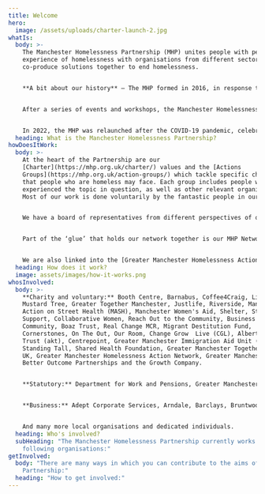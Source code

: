 ```yaml
---
title: Welcome
hero:
  image: /assets/uploads/charter-launch-2.jpg
whatIs:
  body: >-
    The Manchester Homelessness Partnership (MHP) unites people with personal
    experience of homelessness with organisations from different sectors, to
    co-produce solutions together to end homelessness.


    **A bit about our history** – The MHP formed in 2016, in response to growing concerns about high levels of visible rough sleepers in Manchester city centre, and indicators showing that all forms of homelessness were on the rise across Manchester at a rate which was higher than the national average.  There was a recognition that more needed to be done to address homelessness in Manchester – but we also needed to change the way in which it's done. 


    After a series of events and workshops, the Manchester Homelessness Partnership was formed, bringing together cross-sector organisations and people who have experienced homelessness, to tackle homelessness in Manchester.


    In 2022, the MHP was relaunched after the COVID-19 pandemic, celebrating the successes of the Partnership so far, while also recognising that we need to continue working together and adapting our response to end homelessness in Manchester.
  heading: What is the Manchester Homelessness Partnership?
howDoesItWork:
  body: >-
    At the heart of the Partnership are our
    [Charter](https://mhp.org.uk/charter/) values and the [Actions
    Groups](https://mhp.org.uk/action-groups/) which tackle specific challenges
    that people who are homeless may face. Each group includes people who have
    experienced the topic in question, as well as other relevant organisations.
    Most of our work is done voluntarily by the fantastic people in our network.


    We have a board of representatives from different perspectives of our city which meets to use its collective influence to remove systemic blockages. 


    Part of the ‘glue’ that holds our network together is our MHP Network and Communications Worker, a post hosted by [Macc](https://manchestercommunitycentral.org/about-us) and funded by MCC, the NHS and the Covid Recovery Fund via Young Manchester. 


    We are also linked into the [Greater Manchester Homelessness Action Network](https://www.gmhan.net/).
  heading: How does it work?
  image: assets/images/how-it-works.png
whosInvolved:
  body: >-
    **Charity and voluntary:** Booth Centre, Barnabus, Coffee4Craig, Lifeshare,
    Mustard Tree, Greater Together Manchester, Justlife, Riverside, Manchester
    Action on Street Health (MASH), Manchester Women's Aid, Shelter, Street
    Support, Collaborative Women, Reach Out to the Community, Business In The
    Community, Boaz Trust, Real Change MCR, Migrant Destitution Fund,
    Cornerstones, On The Out, Our Room, Change Grow  Live (CGL), Albert Kennedy
    Trust (akt), Centrepoint, Greater Manchester Immigration Aid Unit (GMIAU),
    Standing Tall, Shared Health Foundation, Greater Manchester Together, Depaul
    UK, Greater Manchester Homelessness Action Network, Greater Manchester
    Better Outcome Partnerships and the Growth Company.


    **Statutory:** Department for Work and Pensions, Greater Manchester Combined Authority, Greater Manchester Police, Greater Manchester Probation, Manchester City Council - including MCC Commissioning, Rough Sleeper Team and MCC Work and Skills, NHS, Riverside Housing, Urban Village Medical Practice and Manchester Metropolitan University.


    **Business:** Adept Corporate Services, Arndale, Barclays, Bruntwood, CityCo, HSBC, Laing O’Rourke, Lloyds Banking Group, Radical Recruit and the Greater Manchester Academies Trust.


    And many more local organisations and dedicated individuals.
  heading: Who's involved?
  subHeading: "The Manchester Homelessness Partnership currently works with the
    following organisations:"
getInvolved:
  body: "There are many ways in which you can contribute to the aims of the
    Partnership:"
  heading: "How to get involved:"
---
```

